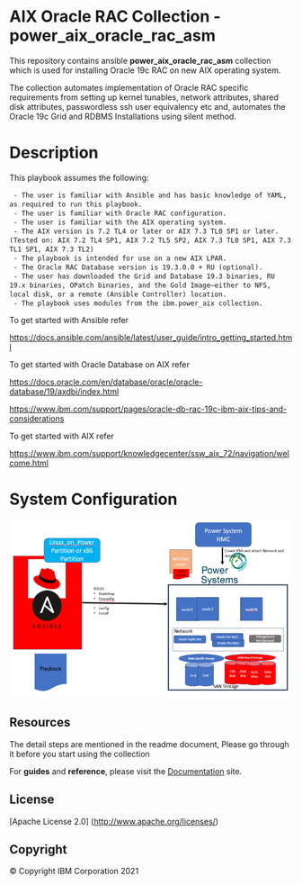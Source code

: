<!-- This should be the location of the title of the repository, normally the short name -->
# AIX Oracle RAC Collection - power_aix_oracle_rac_asm

This repository contains ansible **power_aix_oracle_rac_asm** collection which is used for installing Oracle 19c RAC on new AIX operating system.

The collection automates implementation of Oracle RAC specific requirements from setting up kernel tunables, network attributes, shared disk attributes, passwordless ssh user equivalency etc and, automates the Oracle 19c Grid and RDBMS Installations using silent method.

# Description

This playbook assumes the following:

     - The user is familiar with Ansible and has basic knowledge of YAML, as required to run this playbook.
     - The user is familiar with Oracle RAC configuration.
     - The user is familiar with the AIX operating system.
     - The AIX version is 7.2 TL4 or later or AIX 7.3 TL0 SP1 or later. (Tested on: AIX 7.2 TL4 SP1, AIX 7.2 TL5 SP2, AIX 7.3 TL0 SP1, AIX 7.3 TL1 SP1, AIX 7.3 TL2)
     - The playbook is intended for use on a new AIX LPAR.
     - The Oracle RAC Database version is 19.3.0.0 + RU (optional).
     - The user has downloaded the Grid and Database 19.3 binaries, RU 19.x binaries, OPatch binaries, and the Gold Image—either to NFS, local disk, or a remote (Ansible Controller) location.
     - The playbook uses modules from the ibm.power_aix collection.

To get started with Ansible refer

https://docs.ansible.com/ansible/latest/user_guide/intro_getting_started.html

To get started with Oracle Database on AIX refer

https://docs.oracle.com/en/database/oracle/oracle-database/19/axdbi/index.html

https://www.ibm.com/support/pages/oracle-db-rac-19c-ibm-aix-tips-and-considerations

To get started with AIX refer

https://www.ibm.com/support/knowledgecenter/ssw_aix_72/navigation/welcome.html



# System Configuration

![System Topology](https://github.com/IBM/power-aix-oracle-rac-asm/blob/main/pics/System_Configuration.png)

## Resources
The detail steps are mentioned in the readme document, Please go through it before you start using the collection

For **guides** and **reference**, please visit the [Documentation](https://github.com/IBM/power-aix-oracle-rac-asm/tree/main/docs/) site.

## License

[Apache License 2.0] (http://www.apache.org/licenses/)
## Copyright

© Copyright IBM Corporation 2021

